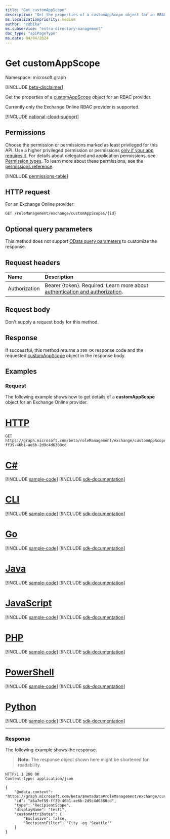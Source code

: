 ```yaml
---
title: "Get customAppScope"
description: "Get the properties of a customAppScope object for an RBAC provider."
ms.localizationpriority: medium
author: "cubika"
ms.subservice: "entra-directory-management"
doc_type: "apiPageType"
ms.date: 04/04/2024
---
```


# Get customAppScope

Namespace: microsoft.graph

[!INCLUDE [beta-disclaimer](../../includes/beta-disclaimer.md)]

Get the properties of a [customAppScope](../resources/customappscope.md) object for an RBAC provider.

Currently only the Exchange Online RBAC provider is supported.

[!INCLUDE [national-cloud-support](../../includes/all-clouds.md)]

## Permissions

Choose the permission or permissions marked as least privileged for this API. Use a higher privileged permission or permissions [only if your app requires it](/graph/permissions-overview#best-practices-for-using-microsoft-graph-permissions). For details about delegated and application permissions, see [Permission types](/graph/permissions-overview#permission-types). To learn more about these permissions, see the [permissions reference](/graph/permissions-reference).

<!-- { "blockType": "permissions", "name": "customappscope_get" } -->
[!INCLUDE [permissions-table](../includes/permissions/customappscope-get-permissions.md)]

## HTTP request

For an Exchange Online provider:

<!-- { "blockType": "ignored" } -->

```http
GET /roleManagement/exchange/customAppScopes/{id}
```

## Optional query parameters

This method does not support [OData query parameters](/graph/query-parameters) to customize the response.

## Request headers

| Name      |Description|
|:----------|:----------|
|Authorization|Bearer {token}. Required. Learn more about [authentication and authorization](/graph/auth/auth-concepts).|

## Request body

Don't supply a request body for this method.

## Response

If successful, this method returns a `200 OK` response code and the requested [customAppScope](../resources/customappscope.md) object in the response body.

## Examples

<!-- ### Example 1 : Get details of a custom app scope object for Exchange Online Provider -->

### Request

The following example shows how to get details of a **customAppScope** object for an Exchange Online provider.

# [HTTP](#tab/http)
<!-- {
  "blockType": "request",
  "name": "get_customAppScope_ExchangeOnlineProvider",
  "sampleKeys": ["a6a7ef59-ff39-46b1-ae6b-2d9c4d6380cd"]
}
-->
```msgraph-interactive
GET https://graph.microsoft.com/beta/roleManagement/exchange/customAppScopes/a6a7ef59-ff39-46b1-ae6b-2d9c4d6380cd
```

# [C#](#tab/csharp)
[!INCLUDE [sample-code](../includes/snippets/csharp/get-customappscope-exchangeonlineprovider-csharp-snippets.md)]
[!INCLUDE [sdk-documentation](../includes/snippets/snippets-sdk-documentation-link.md)]

# [CLI](#tab/cli)
[!INCLUDE [sample-code](../includes/snippets/cli/get-customappscope-exchangeonlineprovider-cli-snippets.md)]
[!INCLUDE [sdk-documentation](../includes/snippets/snippets-sdk-documentation-link.md)]

# [Go](#tab/go)
[!INCLUDE [sample-code](../includes/snippets/go/get-customappscope-exchangeonlineprovider-go-snippets.md)]
[!INCLUDE [sdk-documentation](../includes/snippets/snippets-sdk-documentation-link.md)]

# [Java](#tab/java)
[!INCLUDE [sample-code](../includes/snippets/java/get-customappscope-exchangeonlineprovider-java-snippets.md)]
[!INCLUDE [sdk-documentation](../includes/snippets/snippets-sdk-documentation-link.md)]

# [JavaScript](#tab/javascript)
[!INCLUDE [sample-code](../includes/snippets/javascript/get-customappscope-exchangeonlineprovider-javascript-snippets.md)]
[!INCLUDE [sdk-documentation](../includes/snippets/snippets-sdk-documentation-link.md)]

# [PHP](#tab/php)
[!INCLUDE [sample-code](../includes/snippets/php/get-customappscope-exchangeonlineprovider-php-snippets.md)]
[!INCLUDE [sdk-documentation](../includes/snippets/snippets-sdk-documentation-link.md)]

# [PowerShell](#tab/powershell)
[!INCLUDE [sample-code](../includes/snippets/powershell/get-customappscope-exchangeonlineprovider-powershell-snippets.md)]
[!INCLUDE [sdk-documentation](../includes/snippets/snippets-sdk-documentation-link.md)]

# [Python](#tab/python)
[!INCLUDE [sample-code](../includes/snippets/python/get-customappscope-exchangeonlineprovider-python-snippets.md)]
[!INCLUDE [sdk-documentation](../includes/snippets/snippets-sdk-documentation-link.md)]

---

### Response

The following example shows the response.

> **Note:** The response object shown here might be shortened for readability.

<!-- {
  "blockType": "response",
  "truncated": true,
  "@odata.type": "microsoft.graph.customAppScope"
} -->
```http
HTTP/1.1 200 OK
Content-type: application/json

{
    "@odata.context": "https://graph.microsoft.com/beta/$metadata#roleManagement/exchange/customAppScopes/$entity",
    "id": "a6a7ef59-ff39-46b1-ae6b-2d9c4d6380cd",
    "type": "RecipientScope",
    "displayName": "test1",
    "customAttributes": {
        "Exclusive": false,
        "RecipientFilter": "City -eq 'Seattle'"
    }
}
```
